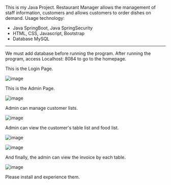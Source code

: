 This is my Java Project. Restaurant Manager allows the management of staff information, customers and allows customers to order dishes on demand.
Usage technology:
- Java SpringBoot, Java SpringSecurity
- HTML, CSS, Javascript, Bootstrap
- Database MySQL

---------------
We must add database before running the program. After running the program, access Localhost: 8084 to go to the homepage.

This is the Login Page.

![image](https://user-images.githubusercontent.com/126595354/222193415-64dd2957-5421-45e9-b96f-982122010617.png)

This is the Admin Page.

![image](https://user-images.githubusercontent.com/126595354/222194299-30d604bd-13a4-479f-8fd7-b1030313d3d4.png)

Admin can manage customer lists.

![image](https://user-images.githubusercontent.com/126595354/222316942-083f2099-bae5-4e5d-b4d6-b09171900fb7.png)

Admin can view the customer's table list and food list.

![image](https://user-images.githubusercontent.com/126595354/222317060-e8047a76-1294-4678-87a6-70cdcc352d75.png)

![image](https://user-images.githubusercontent.com/126595354/222317229-aa672b66-d703-4354-ad78-12fc3ba58b70.png)

And finally, the admin can view the invoice by each table.

![image](https://user-images.githubusercontent.com/126595354/222317480-907f5ef7-93d7-45be-82dc-dab95ac1bd07.png)


Please install and experience them.
